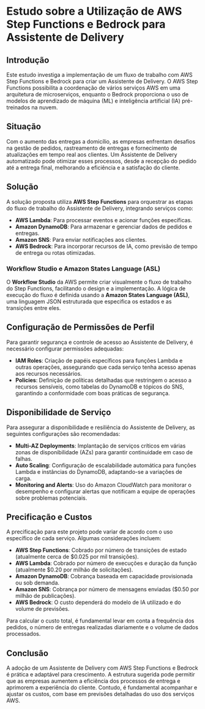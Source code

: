 # Estudo sobre a Utilização de AWS Step Functions e Bedrock para Assistente de Delivery

## Introdução

Este estudo investiga a implementação de um fluxo de trabalho com AWS Step Functions e Bedrock para criar um Assistente de Delivery. O AWS Step Functions possibilita a coordenação de vários serviços AWS em uma arquitetura de microserviços, enquanto o Bedrock proporciona o uso de modelos de aprendizado de máquina (ML) e inteligência artificial (IA) pré-treinados na nuvem.

## Situação

Com o aumento das entregas a domicílio, as empresas enfrentam desafios na gestão de pedidos, rastreamento de entregas e fornecimento de atualizações em tempo real aos clientes. Um Assistente de Delivery automatizado pode otimizar esses processos, desde a recepção do pedido até a entrega final, melhorando a eficiência e a satisfação do cliente.

##  Solução

A solução proposta utiliza **AWS Step Functions** para orquestrar as etapas do fluxo de trabalho do Assistente de Delivery, integrando serviços como:

- **AWS Lambda**: Para processar eventos e acionar funções específicas.
- **Amazon DynamoDB**: Para armazenar e gerenciar dados de pedidos e entregas.
- **Amazon SNS**: Para enviar notificações aos clientes.
- **AWS Bedrock**: Para incorporar recursos de IA, como previsão de tempo de entrega ou rotas otimizadas.

### Workflow Studio e Amazon States Language (ASL)

O **Workflow Studio** da AWS permite criar visualmente o fluxo de trabalho do Step Functions, facilitando o design e a implementação. A lógica de execução do fluxo é definida usando a **Amazon States Language (ASL)**, uma linguagem JSON estruturada que especifica os estados e as transições entre eles.

## Configuração de Permissões de Perfil

Para garantir segurança e controle de acesso ao Assistente de Delivery, é necessário configurar permissões adequadas:

- **IAM Roles**: Criação de papéis específicos para funções Lambda e outras operações, assegurando que cada serviço tenha acesso apenas aos recursos necessários.
- **Policies**: Definição de políticas detalhadas que restringem o acesso a recursos sensíveis, como tabelas do DynamoDB e tópicos do SNS, garantindo a conformidade com boas práticas de segurança.

## Disponibilidade de Serviço

Para assegurar a disponibilidade e resiliência do Assistente de Delivery, as seguintes configurações são recomendadas:

- **Multi-AZ Deployments**: Implantação de serviços críticos em várias zonas de disponibilidade (AZs) para garantir continuidade em caso de falhas.
- **Auto Scaling**: Configuração de escalabilidade automática para funções Lambda e instâncias do DynamoDB, adaptando-se a variações de carga.
- **Monitoring and Alerts**: Uso do Amazon CloudWatch para monitorar o desempenho e configurar alertas que notificam a equipe de operações sobre problemas potenciais.

## Precificação e Custos

A precificação para este projeto pode variar de acordo com o uso específico de cada serviço. Algumas considerações incluem:

- **AWS Step Functions**: Cobrado por número de transições de estado (atualmente cerca de $0.025 por mil transições).
- **AWS Lambda**: Cobrado por número de execuções e duração da função (atualmente $0.20 por milhão de solicitações).
- **Amazon DynamoDB**: Cobrança baseada em capacidade provisionada ou sob demanda.
- **Amazon SNS**: Cobrança por número de mensagens enviadas ($0.50 por milhão de publicações).
- **AWS Bedrock**: O custo dependerá do modelo de IA utilizado e do volume de previsões.

Para calcular o custo total, é fundamental levar em conta a frequência dos pedidos, o número de entregas realizadas diariamente e o volume de dados processados.

## Conclusão

A adoção de um Assistente de Delivery com AWS Step Functions e Bedrock é prática e adaptável para crescimento. A estrutura sugerida pode permitir que as empresas aumentem a eficiência dos processos de entrega e aprimorem a experiência do cliente. Contudo, é fundamental acompanhar e ajustar os custos, com base em previsões detalhadas do uso dos serviços AWS.
